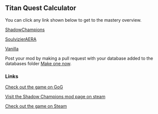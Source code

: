 ## Titan Quest Calculator

You can click any link shown below to get to the mastery overview.

[ShadowChampions](https://bytesquire.github.io/TitanQuestCalculator/mods/ShadowChampions.html)
 
[SoulvizierAERA](https://bytesquire.github.io/TitanQuestCalculator/mods/SoulvizierAERA.html)
 
[Vanilla](https://bytesquire.github.io/TitanQuestCalculator/mods/Vanilla.html)
 


Post your mod by making a pull request with your database added to the databases folder [Make one now](https://github.com/ByteSquire/TitanQuestCalculator/blob/gh-pages/CONTRIBUTING.md).

### Links
[Check out the game on GoG](https://www.gog.com/game/titan_quest_anniversary_edition)
 
[Visit the Shadow Champions mod page on steam](https://steamcommunity.com/sharedfiles/filedetails/?id=1949340853)
 
[Check out the game on Steam](https://store.steampowered.com/app/475150/Titan_Quest_Anniversary_Edition/)
 
